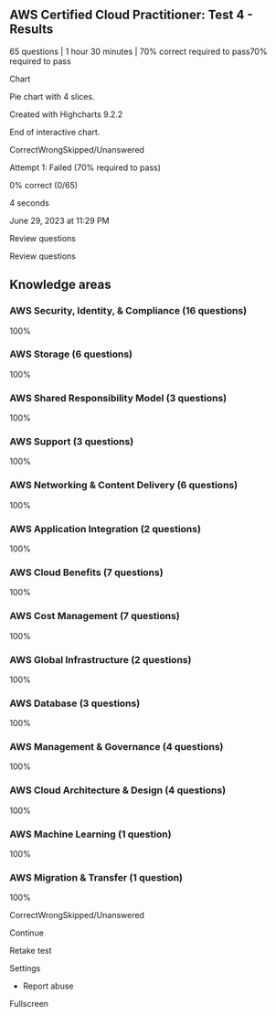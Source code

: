 AWS Certified Cloud Practitioner: Test 4 - Results
--------------------------------------------------

65 questions | 1 hour 30 minutes | 70% correct required to pass70% required to pass

Chart

Pie chart with 4 slices.

Created with Highcharts 9.2.2

End of interactive chart.

CorrectWrongSkipped/Unanswered

Attempt 1: Failed (70% required to pass)

0% correct (0/65)

4 seconds

June 29, 2023 at 11:29 PM

Review questions

Review questions

Knowledge areas
---------------

### AWS Security, Identity, & Compliance (16 questions)

100%

### AWS Storage (6 questions)

100%

### AWS Shared Responsibility Model (3 questions)

100%

### AWS Support (3 questions)

100%

### AWS Networking & Content Delivery (6 questions)

100%

### AWS Application Integration (2 questions)

100%

### AWS Cloud Benefits (7 questions)

100%

### AWS Cost Management (7 questions)

100%

### AWS Global Infrastructure (2 questions)

100%

### AWS Database (3 questions)

100%

### AWS Management & Governance (4 questions)

100%

### AWS Cloud Architecture & Design (4 questions)

100%

### AWS Machine Learning (1 question)

100%

### AWS Migration & Transfer (1 question)

100%

CorrectWrongSkipped/Unanswered

Continue

Retake test

Settings

*   Report abuse
    

Fullscreen